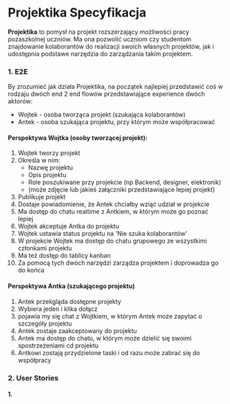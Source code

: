 # Projektika Specyfikacja

**Projektika** to pomysł na projekt rozszerzający możliwości pracy pozaszkolnej  uczniów. Ma ona pozwolić uczniom czy studentom znajdowanie kolaborantów do realizacji swoich własnych projektów, jak i udostępnia podstawe narzędzia do zarządzania takim projektem.

### 1. E2E

By zrozumieć jak działa Projektika, na początek najlepiej przedstawić coś w rodzaju dwóch end 2 end flowów przedstawiające experience dwóch aktorów:
- Wojtek - osoba tworząca projekt (szukająca kolaborantów)
- Antek - osoba szukająca projektu, przy którym może współpracować

#### Perspektywa Wojtka (osoby tworzącej projekt):
1. Wojtek tworzy projekt 
2. Określa w nim:
    - Nazwę projektu 
    - Opis projektu
    - Role poszukiwane przy projekcie (np Backend, designer, elektronik)
    - (może zdjęcie lub jakieś załączniki przedstawiające lepiej projekt)
3. Publikuje projekt
4. Dostaje powiadomienie, że Antek chciałby wziąć udział w projekcie
5. Ma dostęp do chatu realtime z Antkiem, w którym może go poznać lepiej
6. Wojtek akceptuje Antka do projektu
7. Wojtek ustawia status projektu na 'Nie szuka kolaborantów'
8. W projekcie Wojtek ma dostęp do chatu grupowego ze wszystkimi członkami projektu
9. Ma też dostęp do tablicy kanban
10. Za pomocą tych dwóch narzędzi zarządza projektem i doprowadza go do końca

#### Perspektywa Antka (szukającego projektu)
1. Antek przekgląda dostępne projekty
2. Wybiera jeden i klika dołącz
3. pojawia my się chat z Wojtkiem, w którym Antek może zapytać o szczegóły projektu
4. Antek zostaje zaakceptowany do projektu
5. Antek ma dostęp do chatu, w którym może dzielić się swoimi spostrzeżeniami cd projektu
6. Antkowi zostają przydzielone taski i od razu może zabrać się do współpracy

### 2. User Stories

   #### 1. 

